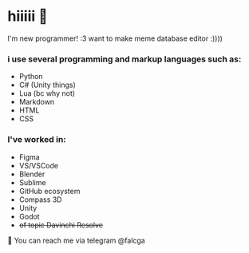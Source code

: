 # hiiiii 👋
I'm new programmer! :3
want to make meme database editor :))))
### i use several programming and markup languages  such as:
 - Python
 - C# (Unity things)
 - Lua (bc why not)
- Markdown
- HTML
- CSS

### I've worked in:
- Figma
- VS/VSCode
- Blender
- Sublime
- GitHub ecosystem
- Compass 3D
- Unity
- Godot
- ~~of topic Davinchi Resolve~~

📱 You can reach me via telegram @falcga
<!--
**falcga/falcga** is a ✨ _special_ ✨ repository because its `README.md` (this file) appears on your GitHub profile.

Here are some ideas to get you started:

- 🔭 I’m currently working on ...
- 🌱 I’m currently learning ...
- 👯 I’m looking to collaborate on ...
- 🤔 I’m looking for help with ...
- 💬 Ask me about ...
- 📫 How to reach me: ...
- 😄 Pronouns: ...
- ⚡ Fun fact: ...
-->

